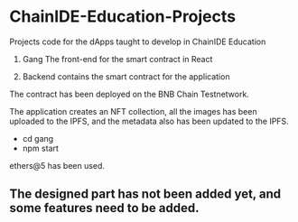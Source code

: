 # ChainIDE-Education-Projects
Projects code for the dApps taught to develop in ChainIDE Education


1. Gang
The front-end for the smart contract in React

2. Backend 
contains the smart contract for the application

The contract has been deployed on the BNB Chain Testnetwork.


The application creates an NFT collection, all the images has been uploaded to the IPFS, and the metadata also has been updated to the IPFS.

- cd gang
- npm start

ethers@5 has been used.


## The designed part has not been added yet, and some features need to be added. 
